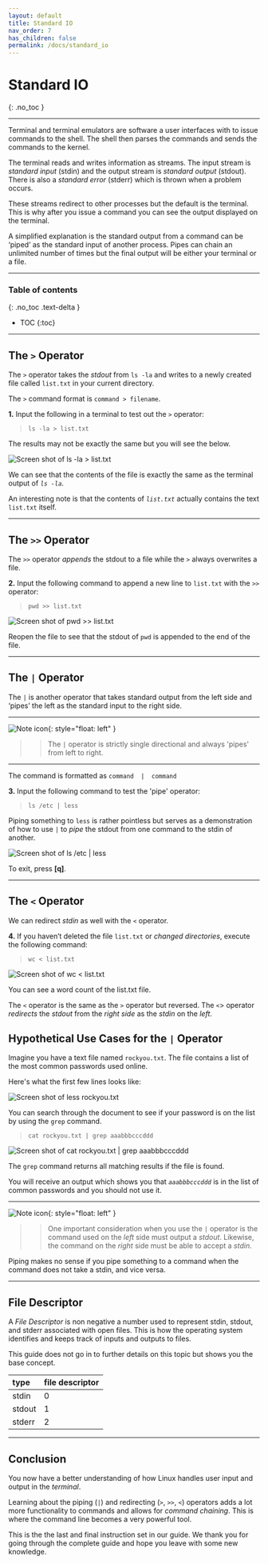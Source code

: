 ```yaml
---
layout: default
title: Standard IO
nav_order: 7
has_children: false
permalink: /docs/standard_io
---
```


# Standard IO
{: .no_toc }

---

Terminal and terminal emulators are software a user interfaces with to issue commands to the shell. The shell then parses the commands and sends the commands to the kernel.

The terminal reads and writes information as streams. The input stream is _standard input_ (stdin) and the output stream is _standard output_ (stdout). There is also a _standard error_ (stderr) which is thrown when a problem occurs.

These streams redirect to other processes but the default is the terminal. This is why after you issue a command you can see the output displayed on the terminal.

A simplified explanation is the standard output from a command can be ‘piped’ as the standard input of another process. Pipes can chain an unlimited number of times but the final output will be either your terminal or a file.

---

### Table of contents
{: .no_toc .text-delta }
* TOC
{:toc}

---

## The `>` Operator

The `>` operator takes the _stdout_ from  `ls -la`  and writes to a newly created file called `list.txt` in your current directory.

The `>` command format is `command > filename`.

**1.** Input the following in a terminal to test out the `>` operator:

>```
>ls -la > list.txt
>```

The results may not be exactly the same but you will see the below.

![Screen shot of ls -la > list.txt](https://github.com/dl90/linux-basics/blob/gh-pages/docs/images/standard_input/stdout_1.png?raw=true ">")

We can see that the contents of the file is exactly the same as the terminal output of *`ls -la`*.

An interesting note is that the contents of *`list.txt`* actually contains the text `list.txt` itself.

---

## The `>>` Operator

The `>>` operator _appends_ the stdout to a file while the `>` always overwrites a file.

**2.** Input the following command to append a new line to `list.txt` with the `>>` operator:

>```
>pwd >> list.txt
>```

![Screen shot of pwd >> list.txt](https://github.com/dl90/linux-basics/blob/gh-pages/docs/images/standard_input/stdout_2.png?raw=true ">>")

Reopen the file to see that the stdout of `pwd` is appended to the end of the file.

---

## The `|` Operator

The `|` is another operator that takes standard output from the left side and ‘pipes’ the left as the standard input to the right side.

---

![Note icon](https://github.com/dl90/linux-basics/blob/gh-pages/docs/images/icons/note.png?raw=true "Note"){: style="float: left" }
>> The  `|`  operator is strictly single directional and always 'pipes' from left to right.

---

The command is formatted as `command  |  command`

**3.** Input the following command to test the 'pipe' operator:

>```
>ls /etc | less
>```

Piping something to `less` is rather pointless but serves as a demonstration of how to use `|` to _pipe_ the stdout from one command to the stdin of another.

![Screen shot of ls /etc `|` less](https://github.com/dl90/linux-basics/blob/gh-pages/docs/images/standard_input/stdout_3.png?raw=true "`|`")

To exit, press **[q]**.

---

## The `<` Operator

We can redirect _stdin_ as well with the `<` operator.

**4.** If you haven’t deleted the file `list.txt` or _changed directories_, execute the following command:

>```
>wc < list.txt
>```

![Screen shot of wc < list.txt](https://github.com/dl90/linux-basics/blob/gh-pages/docs/images/standard_input/stdin_1.png?raw=true "<")

You can see a word count of the list.txt file.

The  `<`  operator is the same as the  `>`  operator but reversed.
The `<`> operator _redirects_ the _stdout_ from the _right side_ as the _stdin_ on the _left_.

## Hypothetical Use Cases for the `|` Operator

Imagine you have a text file named `rockyou.txt`. The file contains a list of the most common passwords used online.

Here's what the first few lines looks like:

![Screen shot of less rockyou.txt](https://github.com/dl90/linux-basics/blob/gh-pages/docs/images/standard_input/stdin_2.png?raw=true "rockyou.txt")

You can search through the document to see if your password is on the list by using the `grep` command.

>```
>cat rockyou.txt | grep aaabbbcccddd
>```

![Screen shot of cat rockyou.txt `|` grep aaabbbcccddd](https://github.com/dl90/linux-basics/blob/gh-pages/docs/images/standard_input/stdin_3.png?raw=true "`|`")

The `grep` command returns all matching results if the file is found.

You will receive an output which shows you that *`aaabbbcccddd`* is in the list of common passwords and you should not use it.

---

![Note icon](https://github.com/dl90/linux-basics/blob/gh-pages/docs/images/icons/note.png?raw=true "Note"){: style="float: left" }
>> One important consideration when you use the `|` operator is the command used on the _left_ side must output a _stdout_. Likewise, the command on the _right_ side must be able to accept a _stdin_.

Piping makes no sense if you pipe something to a command when the command does not take a stdin, and vice versa.

---

## File Descriptor

A _File Descriptor_ is non negative a number used to represent stdin, stdout, and stderr associated with open files. This is how the operating system identifies and keeps track of inputs and outputs to files.

This guide does not go in to further details on this topic but shows you the base concept.

| type   | file descriptor |
| :----- | :-------------- |
| stdin  | 0               |
| stdout | 1               |
| stderr | 2               |

---

## Conclusion

You now have a better understanding of how Linux handles user input and output in the _terminal_.

Learning about the piping (*`|`*) and redirecting (*`>`*, *`>>`*, *`<`*) operators adds a lot more functionality to commands and allows for _command chaining_. This is where the command line becomes a very powerful tool.

This is the the last and final instruction set in our guide. We thank you for going through the complete guide and hope you leave with some new knowledge.
